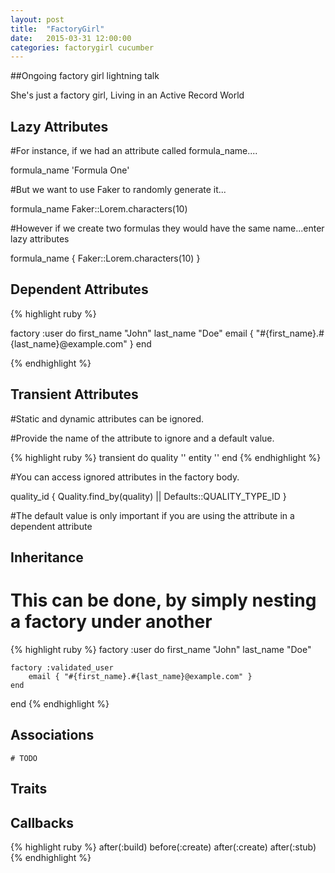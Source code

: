```yaml
---
layout: post
title:  "FactoryGirl"
date:   2015-03-31 12:00:00
categories: factorygirl cucumber
---
```


##Ongoing factory girl lightning talk

She's just a factory girl,
Living in an Active Record World

## Lazy Attributes
	
#For instance, if we had an attribute called formula_name....
	
formula_name 'Formula One'

#But we want to use Faker to randomly generate it...

formula_name Faker::Lorem.characters(10) 

#However if we create two formulas they would have the same name...enter lazy attributes

formula_name { Faker::Lorem.characters(10) }
	
## Dependent Attributes
{% highlight ruby %}

factory :user do
	first_name "John"
	last_name  "Doe"
	email { "#{first_name}.#{last_name}@example.com" }
end

{% endhighlight %}

## Transient Attributes
	
#Static and dynamic attributes can be ignored.

#Provide the name of the attribute to ignore and a default value.

{% highlight ruby %}
transient do
  quality ''
  entity ''
end
{% endhighlight %}

#You can access ignored attributes in the factory body. 

quality_id { Quality.find_by(quality) || Defaults::QUALITY_TYPE_ID }

#The default value is only important if you are using the attribute in a dependent attribute
	
## Inheritance 

# This can be done, by simply nesting a factory under another
{% highlight ruby %}
factory :user do
	first_name "John"
	last_name  "Doe"

	factory :validated_user
		email { "#{first_name}.#{last_name}@example.com" }
	end
end
{% endhighlight %}

## Associations
	
	# TODO

## Traits

## Callbacks

{% highlight ruby %}
after(:build) 
before(:create) 
after(:create) 
after(:stub) 
{% endhighlight %}